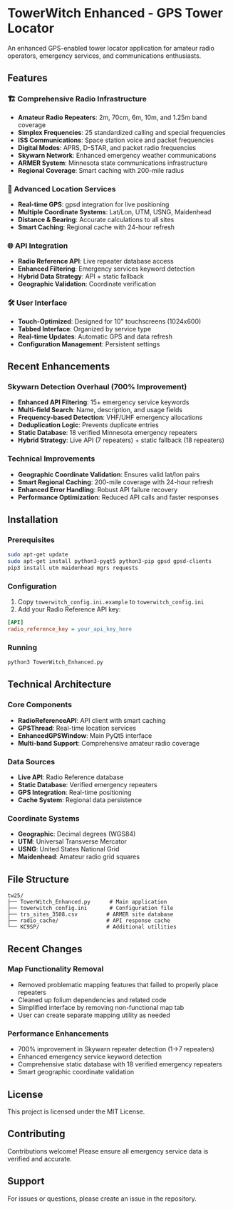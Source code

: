 # TowerWitch Enhanced - GPS Tower Locator

An enhanced GPS-enabled tower locator application for amateur radio operators, emergency services, and communications enthusiasts.

## Features

### 🏗️ Comprehensive Radio Infrastructure
- **Amateur Radio Repeaters**: 2m, 70cm, 6m, 10m, and 1.25m band coverage
- **Simplex Frequencies**: 25 standardized calling and special frequencies
- **ISS Communications**: Space station voice and packet frequencies
- **Digital Modes**: APRS, D-STAR, and packet radio frequencies
- **Skywarn Network**: Enhanced emergency weather communications
- **ARMER System**: Minnesota state communications infrastructure
- **Regional Coverage**: Smart caching with 200-mile radius

### 📡 Advanced Location Services
- **Real-time GPS**: gpsd integration for live positioning
- **Multiple Coordinate Systems**: Lat/Lon, UTM, USNG, Maidenhead
- **Distance & Bearing**: Accurate calculations to all sites
- **Smart Caching**: Regional cache with 24-hour refresh

### 🌐 API Integration
- **Radio Reference API**: Live repeater database access
- **Enhanced Filtering**: Emergency services keyword detection
- **Hybrid Data Strategy**: API + static fallback
- **Geographic Validation**: Coordinate verification

### 🛠️ User Interface
- **Touch-Optimized**: Designed for 10" touchscreens (1024x600)
- **Tabbed Interface**: Organized by service type
- **Real-time Updates**: Automatic GPS and data refresh
- **Configuration Management**: Persistent settings

## Recent Enhancements

### Skywarn Detection Overhaul (700% Improvement)
- **Enhanced API Filtering**: 15+ emergency service keywords
- **Multi-field Search**: Name, description, and usage fields
- **Frequency-based Detection**: VHF/UHF emergency allocations
- **Deduplication Logic**: Prevents duplicate entries
- **Static Database**: 18 verified Minnesota emergency repeaters
- **Hybrid Strategy**: Live API (7 repeaters) + static fallback (18 repeaters)

### Technical Improvements
- **Geographic Coordinate Validation**: Ensures valid lat/lon pairs
- **Smart Regional Caching**: 200-mile coverage with 24-hour refresh
- **Enhanced Error Handling**: Robust API failure recovery
- **Performance Optimization**: Reduced API calls and faster responses

## Installation

### Prerequisites
```bash
sudo apt-get update
sudo apt-get install python3-pyqt5 python3-pip gpsd gpsd-clients
pip3 install utm maidenhead mgrs requests
```

### Configuration
1. Copy `towerwitch_config.ini.example` to `towerwitch_config.ini`
2. Add your Radio Reference API key:
```ini
[API]
radio_reference_key = your_api_key_here
```

### Running
```bash
python3 TowerWitch_Enhanced.py
```

## Technical Architecture

### Core Components
- **RadioReferenceAPI**: API client with smart caching
- **GPSThread**: Real-time location services
- **EnhancedGPSWindow**: Main PyQt5 interface
- **Multi-band Support**: Comprehensive amateur radio coverage

### Data Sources
- **Live API**: Radio Reference database
- **Static Database**: Verified emergency repeaters
- **GPS Integration**: Real-time positioning
- **Cache System**: Regional data persistence

### Coordinate Systems
- **Geographic**: Decimal degrees (WGS84)
- **UTM**: Universal Transverse Mercator
- **USNG**: United States National Grid
- **Maidenhead**: Amateur radio grid squares

## File Structure
```
tw25/
├── TowerWitch_Enhanced.py      # Main application
├── towerwitch_config.ini       # Configuration file
├── trs_sites_3508.csv         # ARMER site database
├── radio_cache/               # API response cache
└── KC9SP/                     # Additional utilities
```

## Recent Changes

### Map Functionality Removal
- Removed problematic mapping features that failed to properly place repeaters
- Cleaned up folium dependencies and related code
- Simplified interface by removing non-functional map tab
- User can create separate mapping utility as needed

### Performance Enhancements
- 700% improvement in Skywarn repeater detection (1→7 repeaters)
- Enhanced emergency service keyword detection
- Comprehensive static database with 18 verified emergency repeaters
- Smart geographic coordinate validation

## License
This project is licensed under the MIT License.

## Contributing
Contributions welcome! Please ensure all emergency service data is verified and accurate.

## Support
For issues or questions, please create an issue in the repository.